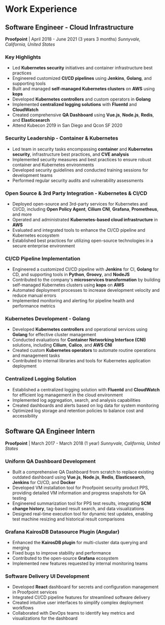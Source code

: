 # Work Experience

## Software Engineer - Cloud Infrastructure

**Proofpoint** | April 2018 - June 2021 (3 years 3 months)
_Sunnyvale, California, United States_

### Key Highlights

- Led **Kubernetes security** initiatives and container infrastructure best practices
- Engineered customized **CI/CD pipelines** using **Jenkins**, **Golang**, and supporting tools
- Built and managed **self-managed Kubernetes clusters** on **AWS** using **kops**
- Developed **Kubernetes controllers** and custom operators in **Golang**
- Implemented **centralized logging solutions** with **Fluentd** and **CloudWatch**
- Created comprehensive **QA Dashboard** using **Vue.js**, **Node.js**, **Redis**, and **Elasticsearch**
- Attend Kubecon 2019 in San Diego and Qcon SF 2020

### Security Leadership - Container & Kubernetes

- Led team in security tasks encompassing **container** and **Kubernetes security**, infrastructure best practices, and **CVE analysis**
- Implemented security measures and best practices to ensure robust container and Kubernetes environments
- Developed security guidelines and conducted training sessions for development teams
- Performed regular security audits and vulnerability assessments

### Open Source & 3rd Party Integration - Kubernetes & CI/CD

- Deployed open-source and 3rd-party services for Kubernetes and CI/CD, including **Open Policy Agent**, **Cilium CNI**, **Grafana**, **Prometheus**, and more
- Operated and administrated **Kubernetes-based cloud infrastructure** in **AWS**
- Evaluated and integrated tools to enhance the CI/CD pipeline and Kubernetes ecosystem
- Established best practices for utilizing open-source technologies in a secure enterprise environment

### CI/CD Pipeline Implementation

- Engineered a customized CI/CD pipeline with **Jenkins** for CI, **Golang** for CD, and supporting tools in **Python**, **Groovy**, and **NodeJS**
- Contributed to the company's **microservices transformation** by building self-managed Kubernetes clusters using **kops** on **AWS**
- Automated deployment processes to increase development velocity and reduce manual errors
- Implemented monitoring and alerting for pipeline health and performance metrics

### Kubernetes Development - Golang

- Developed **Kubernetes controllers** and operational services using **Golang** for effective cluster management
- Conducted evaluations for **Container Networking Interface (CNI)** solutions, including **Cilium**, **Calico**, and **AWS CNI**
- Created custom **Kubernetes operators** to automate routine operations and management tasks
- Contributed to internal libraries and tools for Kubernetes application deployment

### Centralized Logging Solution

- Established a centralized logging solution with **Fluentd** and **CloudWatch** for efficient log management in the cloud environment
- Implemented log aggregation, search, and analysis capabilities
- Created dashboards and alerts based on log data for system monitoring
- Optimized log storage and retention policies to balance cost and accessibility

## Software QA Engineer Intern

**Proofpoint** | March 2017 - March 2018 (1 year)
_Sunnyvale, California, United States_

### Uniform QA Dashboard Development

- Built a comprehensive QA Dashboard from scratch to replace existing outdated dashboard using **Vue.js**, **Node.js**, **Redis**, **Elasticsearch**, **Jenkins** for CI/CD, and **Docker**
- Developed VM installation tool for Proofpoint security product PPS, providing detailed VM information and progress snapshots for QA testing
- Engineered summarization tool for PPS test results, integrating **SCM change history**, tag-based result search, and data visualizations
- Designed real-time execution tool for dynamic test updates, enabling test machine resizing and historical result comparisons

### Grafana KairosDB Datasource Plugin (**Angular**)

- Enhanced the **KairosDB plugin** for multi-cluster data querying and merging
- Fixed bugs to improve stability and performance
- Contributed to the open-source **Grafana** ecosystem
- Implemented new features requested by internal monitoring teams

### Software Delivery UI Development

- Developed **React** dashboard for secrets and configuration management in Proofpoint services
- Integrated CI/CD pipeline features for streamlined software delivery
- Created intuitive user interfaces to simplify complex deployment workflows
- Collaborated with DevOps teams to identify key metrics and visualizations for the dashboard
